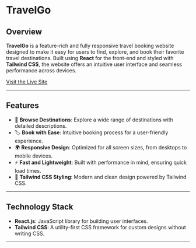 # TravelGo

## Overview

**TravelGo** is a feature-rich and fully responsive travel booking website designed to make it easy for users to find, explore, and book their favorite travel destinations. Built using **React** for the front-end and styled with **Tailwind CSS**, the website offers an intuitive user interface and seamless performance across devices.

[Visit the Live Site](https://travelgo157.netlify.app/)

---

## Features

- 📅 **Browse Destinations**: Explore a wide range of destinations with detailed descriptions.
- 🏷️ **Book with Ease**: Intuitive booking process for a user-friendly experience.
- 🌍 **Responsive Design**: Optimized for all screen sizes, from desktops to mobile devices.
- ⚡ **Fast and Lightweight**: Built with performance in mind, ensuring quick load times.
- 🎨 **Tailwind CSS Styling**: Modern and clean design powered by Tailwind CSS.
  
---

## Technology Stack

- **React.js**: JavaScript library for building user interfaces.
- **Tailwind CSS**: A utility-first CSS framework for custom designs without writing CSS.

---



